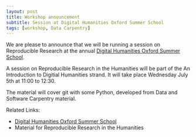 ```yaml
---
layout: post
title: Workshop announcement
subtitle: Session at Digital Humanities Oxford Summer School
tags: [workshop, Data Carpentry]
---
```


We are please to announce that we will be running a session on Reproducible Research
at the annual [Digital Humanities Oxford Summer School](http://www.dhoxss.net). 

A session on Reproducible Research in the Humanities will be part of the An Introduction 
to Digitial Humanities strand. It will take place Wednesday July 5th at 11:00 to 12:30.  

The material will cover git with some Python, developed from Data and Software Carpentry material. 

Related Links:

*  [Digital Humanities Oxford Summer School](http://www.dhoxss.net)
*  Material for Reproducible Research in the Humanities
